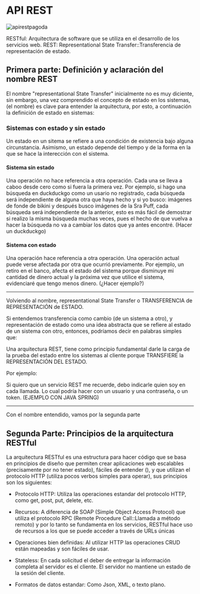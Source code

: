 # API REST

![apirestpagoda](https://github.com/Uscateguito/ApiRest/assets/103542486/4a87772e-baf2-4c5d-aa9a-6703996c54eb)

RESTful: Arquitectura de software que se utiliza en el desarrollo de los servicios web.
REST: Representational State Transfer::Transferencia de representación de estado.

## Primera parte: Definición y aclaración del nombre REST

El nombre "representational State Transfer" inicialmente no es muy diciente, sin embargo, una vez comprendido el concepto de estado en los sistemas, (el nombre) es clave para entender la arquitectura, por esto, a continuación la definición de estado en sistemas: 

### Sistemas con estado y sin estado

Un estado en un sitema se refiere a una condición de existencia bajo alguna circunstancia. 
Asimismo, un estado depende del tiempo y de la forma en la que se hace  la interección con el sistema.

#### Sistema sin estado

Una operación no hace referencia a otra operación. Cada una se lleva a caboo desde cero como si fuera la primera vez. Por ejemplo, si hago una búsqueda en duckduckgo como un usario no registrado, cada búsqueda será independiente de alguna otra que haya hecho y si yo busco: imágenes de fonde de bikini y después busco imágenes de la Sra Puff, cada búsqueda será independiente de la anterior, esto es más fácil de demostrar si realizo la misma búsqueda muchas veces, pues el hecho de que vuelva a hacer la búsqueda no va a cambiar los datos que ya antes encontré. (Hacer un duckduckgo)

#### Sistema con estado

Una operación hace referencia a otra operación. Una operación actual puede verse afectada por otra que ocurrió previamente. Por ejemplo, un retiro en el banco, afecta el estado del sistema porque disminuye mi cantidad de dinero actual y la próxima vez que utilice el sistema, evidenciaré que tengo menos dinero. (¿Hacer ejemplo?)

___

Volviendo al nombre, representational State Transfer o TRANSFERENCIA de REPRESENTACIÓN de ESTADO.

Si entendemos transferencia como cambio (de un sistema a otro), y representación de estado como una idea abstracta que se refiere al estado de un sistema con otro, entonces, podríamos decir en palabras simples que:

Una arquitectura REST, tiene como principio fundamental darle la carga de la prueba del estado entre los sistemas al cliente porque TRANSFIERE la REPRESENTACIÓN DEL ESTADO.

Por ejemplo:

Si quiero que un servicio REST me recuerde, debo indicarle quien soy en cada llamada. Lo cual podría hacer con un usuario y una contraseña, o un token. (EJEMPLO CON JAVA SPRING)

___

Con el nombre entendido, vamos por la segunda parte


## Segunda Parte: Principios de la arquitectura RESTful

La arquitectura RESTful es una estructura para hacer código que se basa en principios de diseño que permiten crear aplicaciones web escalables (precisamente por no tener estado), fáciles de entender (), y que utilizan el protocolo HTTP (utiliza pocos verbos simples para operar), sus principios son los siguientes:

- Protocolo HTTP: Utiliza las operaciones estandar del protocolo HTTP, como get, post, put, delete, etc.

- Recursos: A diferencia de SOAP (Simple Object Access Protocol) que utiliza el protocolo RPC (Remote Procedure Call::Llamada a método remoto) y por lo tanto se fundamenta en los servicios, RESTful hace uso de recursos a los que se puede acceder a través de URLs únicas

- Operaciones bien definidas: Al utilizar HTTP las operaciones CRUD están mapeadas y son fáciles de usar.

- Stateless: En cada solicitud el deber de entregar la información completa al servidor es el cliente. El servidor no mantiene un estado de la sesión del cliente.

- Formatos de datos estandar: Como Json, XML, o texto plano.
